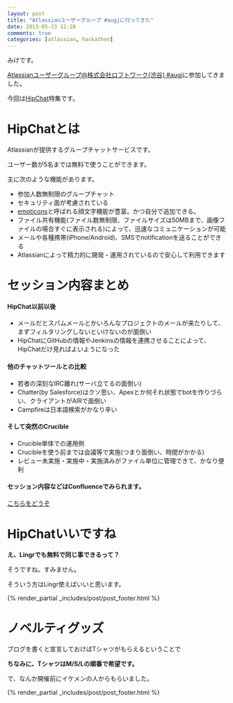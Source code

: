 ```yaml
---
layout: post
title: "Atlassianユーザーグループ #augjに行ってきた"
date: 2013-05-23 12:28
comments: true
categories: [atlassian, hackathon]
---
```



みけです。

[Atlassianユーザーグループ@株式会社ロフトワーク(渋谷) #augj](http://www.zusaar.com/event/735003)に参加してきました。

今回は[HipChat](https://www.hipchat.com/)特集です。


HipChatとは
===

Atlassianが提供するグループチャットサービスです。

ユーザー数が5名までは無料で使うことができます。

主に次のような機能があります。

+ 参加人数無制限のグループチャット
+ セキュリティ面が考慮されている
+ [emoticons](http://hipchat-emoticons.nyh.name/)と呼ばれる顔文字機能が豊富。かつ自分で追加できる。
+ ファイル共有機能(ファイル数無制限、ファイルサイズは50MBまで、画像ファイルの場合すぐに表示される)によって、迅速なコミュニケーションが可能
+ メールや各種携帯(iPhone/Android)、SMSでnotificationを送ることができる
+ Atlassianによって精力的に開発・運用されているので安心して利用できます


セッション内容まとめ
===

#### HipChat以前以後

+ メールだとスパムメールとかいろんなプロジェクトのメールが来たりして、まずフィルタリングしないといけないのが面倒い
+ HipChatにGitHubの情報やJenkinsの情報を連携させることによって、HipChatだけ見ればよいようになった

#### 他のチャットツールとの比較

+ 若者の深刻なIRC離れ(サーバ立てるの面倒い)
+ Chatter(by Salesforce)はクソ思い、Apexとか何それ状態でbotを作りづらい、クライアントがAIRで面倒い
+ Campfireは日本語検索がかなり辛い


#### そして突然のCrucible

+ Crucible単体での運用例
+ Crucibleを使う前までは会議等で実施(つまり面倒い、時間がかかる)
+ レビュー未実施・実施中・実施済みがファイル単位に管理できて、かなり便利

#### セッション内容などはConfluenceでみられます。

[こちらをどうぞ](http://confluence.atlassian.co.jp/pages/viewpage.action?pageId=42533669)


HipChatいいですね
===

**え、Lingrでも無料で同じ事できるって？**

そうですね。すみません。

そういう方はLingr使えばいいと思います。

{% render_partial _includes/post/post_footer.html %}

ノベルティグッズ
===

ブログを書くと宣言しておけばTシャツがもらえるということで

**ちなみに、TシャツはM/S/Lの順番で希望です。**

で、<span style="font-decoration : line-through;">なんか開催前にイケメンの人から</span>もらいました。

{% render_partial _includes/post/post_footer.html %}

